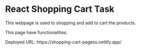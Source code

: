 # React Shopping Cart Task

<p>This webpage is used to shopping and add to cart the products.</p>
<p>This page have functionalities.</p>

<p>Deployed URL: https://shopping-cart-pagess.netlify.app/</p>
